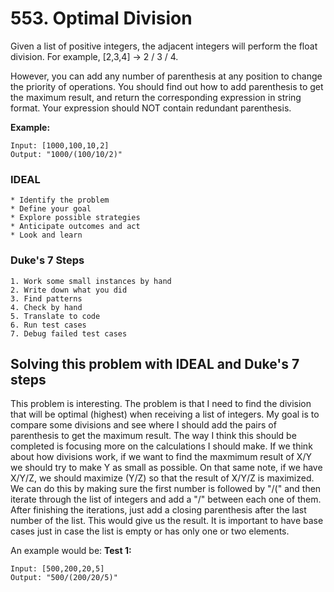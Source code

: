 # 553. Optimal Division
Given a list of positive integers, the adjacent integers will perform the float division. For example, [2,3,4] -> 2 / 3 / 4.

However, you can add any number of parenthesis at any position to change the priority of operations. You should find out how to add parenthesis to get the maximum result, and return the corresponding expression in string format. Your expression should NOT contain redundant parenthesis.

**Example:**
```
Input: [1000,100,10,2]
Output: "1000/(100/10/2)"
```

### IDEAL
```
* Identify the problem
* Define your goal
* Explore possible strategies
* Anticipate outcomes and act
* Look and learn
```

### Duke's 7 Steps
```
1. Work some small instances by hand
2. Write down what you did
3. Find patterns
4. Check by hand
5. Translate to code
6. Run test cases
7. Debug failed test cases
```

## Solving this problem with IDEAL and Duke's 7 steps
This problem is interesting. The problem is that I need to find the division that will be optimal (highest) when receiving a list of integers. My goal is to compare some divisions and see where I should add the pairs of parenthesis to get the maximum result. The way I think this should be completed is focusing more on the calculations I should make. If we think about how divisions work, if we want to find the maxmimum result of X/Y we should try to make Y as small as possible. On that same note, if we have X/Y/Z, we should maximize (Y/Z) so that the result of X/Y/Z is maximized.
We can do this by making sure the first number is followed by "/(" and then iterate through the list of integers and add a "/" between each one of them. After finishing the iterations, just add a closing parenthesis after the last number of the list.
This would give us the result. It is important to have base cases just in case the list is empty or has only one or two elements.

An example would be: 
**Test 1:**
```
Input: [500,200,20,5]
Output: "500/(200/20/5)"
```